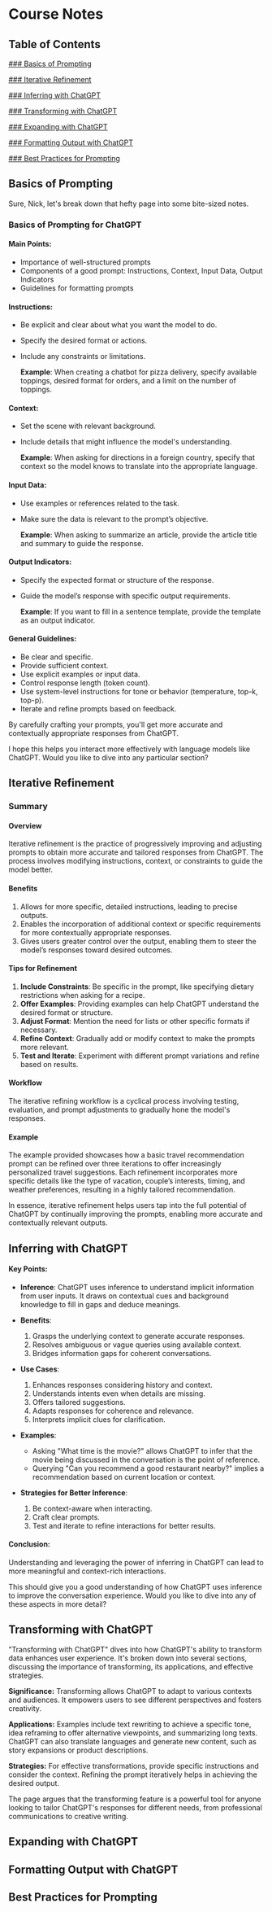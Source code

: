 # Course Notes

## Table of Contents

[### Basics of Prompting](#basics-of-prompting)

[### Iterative Refinement](#iterative-refinement)

[### Inferring with ChatGPT](#inferring-with-chatgpt)

[### Transforming with ChatGPT](#transforming-with-chatgpt)

[### Expanding with ChatGPT](#expanding-with-chatgpt)

[### Formatting Output with ChatGPT](#formatting-output-with-chatgpt)

[### Best Practices for Prompting](#best-practices-for-prompting)



## Basics of Prompting

Sure, Nick, let's break down that hefty page into some bite-sized notes.

### Basics of Prompting for ChatGPT

#### Main Points:

- Importance of well-structured prompts
- Components of a good prompt: Instructions, Context, Input Data, Output Indicators
- Guidelines for formatting prompts

#### Instructions:

- Be explicit and clear about what you want the model to do.
- Specify the desired format or actions.
- Include any constraints or limitations.

  **Example**: When creating a chatbot for pizza delivery, specify available toppings, desired format for orders, and a limit on the number of toppings.

#### Context:

- Set the scene with relevant background.
- Include details that might influence the model's understanding.

  **Example**: When asking for directions in a foreign country, specify that context so the model knows to translate into the appropriate language.

#### Input Data:

- Use examples or references related to the task.
- Make sure the data is relevant to the prompt’s objective.

  **Example**: When asking to summarize an article, provide the article title and summary to guide the response.

#### Output Indicators:

- Specify the expected format or structure of the response.
- Guide the model’s response with specific output requirements.

  **Example**: If you want to fill in a sentence template, provide the template as an output indicator.

#### General Guidelines:

- Be clear and specific.
- Provide sufficient context.
- Use explicit examples or input data.
- Control response length (token count).
- Use system-level instructions for tone or behavior (temperature, top-k, top-p).
- Iterate and refine prompts based on feedback.

By carefully crafting your prompts, you'll get more accurate and contextually appropriate responses from ChatGPT.

I hope this helps you interact more effectively with language models like ChatGPT. Would you like to dive into any particular section?

## Iterative Refinement

### Summary

#### Overview

Iterative refinement is the practice of progressively improving and adjusting prompts to obtain more accurate and tailored responses from ChatGPT. The process involves modifying instructions, context, or constraints to guide the model better.

#### Benefits

1. Allows for more specific, detailed instructions, leading to precise outputs.
2. Enables the incorporation of additional context or specific requirements for more contextually appropriate responses.
3. Gives users greater control over the output, enabling them to steer the model’s responses toward desired outcomes.

#### Tips for Refinement

1. **Include Constraints**: Be specific in the prompt, like specifying dietary restrictions when asking for a recipe.
2. **Offer Examples**: Providing examples can help ChatGPT understand the desired format or structure.
3. **Adjust Format**: Mention the need for lists or other specific formats if necessary.
4. **Refine Context**: Gradually add or modify context to make the prompts more relevant.
5. **Test and Iterate**: Experiment with different prompt variations and refine based on results.

#### Workflow

The iterative refining workflow is a cyclical process involving testing, evaluation, and prompt adjustments to gradually hone the model's responses.

#### Example

The example provided showcases how a basic travel recommendation prompt can be refined over three iterations to offer increasingly personalized travel suggestions. Each refinement incorporates more specific details like the type of vacation, couple’s interests, timing, and weather preferences, resulting in a highly tailored recommendation.

In essence, iterative refinement helps users tap into the full potential of ChatGPT by continually improving the prompts, enabling more accurate and contextually relevant outputs.

## Inferring with ChatGPT

#### Key Points:

- **Inference**: ChatGPT uses inference to understand implicit information from user inputs. It draws on contextual cues and background knowledge to fill in gaps and deduce meanings.
- **Benefits**:

  1. Grasps the underlying context to generate accurate responses.
  2. Resolves ambiguous or vague queries using available context.
  3. Bridges information gaps for coherent conversations.

- **Use Cases**:

  1. Enhances responses considering history and context.
  2. Understands intents even when details are missing.
  3. Offers tailored suggestions.
  4. Adapts responses for coherence and relevance.
  5. Interprets implicit clues for clarification.

- **Examples**:

  - Asking "What time is the movie?" allows ChatGPT to infer that the movie being discussed in the conversation is the point of reference.
  - Querying "Can you recommend a good restaurant nearby?" implies a recommendation based on current location or context.

- **Strategies for Better Inference**:
  1. Be context-aware when interacting.
  2. Craft clear prompts.
  3. Test and iterate to refine interactions for better results.

#### Conclusion:

Understanding and leveraging the power of inferring in ChatGPT can lead to more meaningful and context-rich interactions.

This should give you a good understanding of how ChatGPT uses inference to improve the conversation experience. Would you like to dive into any of these aspects in more detail?

## Transforming with ChatGPT

"Transforming with ChatGPT" dives into how ChatGPT's ability to transform data enhances user experience. It's broken down into several sections, discussing the importance of transforming, its applications, and effective strategies.

**Significance:** Transforming allows ChatGPT to adapt to various contexts and audiences. It empowers users to see different perspectives and fosters creativity.

**Applications:** Examples include text rewriting to achieve a specific tone, idea reframing to offer alternative viewpoints, and summarizing long texts. ChatGPT can also translate languages and generate new content, such as story expansions or product descriptions.

**Strategies:** For effective transformations, provide specific instructions and consider the context. Refining the prompt iteratively helps in achieving the desired output.

The page argues that the transforming feature is a powerful tool for anyone looking to tailor ChatGPT's responses for different needs, from professional communications to creative writing.

## Expanding with ChatGPT

## Formatting Output with ChatGPT

## Best Practices for Prompting
